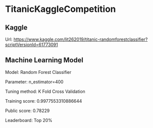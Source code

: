 # TitanicKaggleCompetition

## Kaggle
Url: https://www.kaggle.com/lit262019/titanic-randomforestclassifier?scriptVersionId=61773091

## Machine Learning Model
Model: Random Forest Classifier

Parameter: n_estimator=400

Tuning method: K Fold Cross Validation 

Training score: 0.9977553310886644

Public score: 0.78229

Leaderboard: Top 20%
